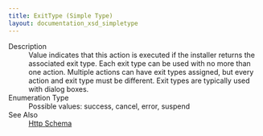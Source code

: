 ```yaml
---
title: ExitType (Simple Type)
layout: documentation_xsd_simpletype
---
```

<dl>
  <dt>Description</dt>
  <dd>Value indicates that this action is executed if the installer returns the associated exit type. Each exit type can be used with no more than one action.                          Multiple actions can have exit types assigned, but every action and exit type must be different. Exit types are typically used with dialog boxes.</dd>
  <dt>Enumeration Type</dt>
  <dd>Possible values: success, cancel, error, suspend</dd>
  <dt>See Also</dt>
  <dd>
    <a href="../http">Http Schema</a>
  </dd>
</dl>
